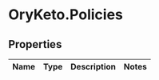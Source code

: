 # OryKeto.Policies

## Properties
Name | Type | Description | Notes
------------ | ------------- | ------------- | -------------


